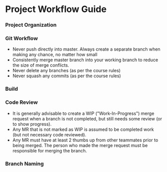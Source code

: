 # Project Workflow Guide

### Project Organization

### Git Workflow
* Never push directly into master. Always create a separate branch when making any chance, no matter how small
* Consistently merge master branch into your working branch to reduce the size of merge conflicts.
* Never delete any branches (as per the course rules)
* Never squash any commits (as per the course rules)

### Build


### Code Review
* It is generally advisable to create a WIP ("Work-In-Progress") merge request when a branch is not completed, but still needs some review (or to show progress).
* Any MR that is not marked as WIP is assumed to be completed work (but not necessary code reviewed).
* Any MR must have at least 2 thumbs up from other teammates prior to being merged. The person who made the merge request must be responsible for merging the branch.

### Branch Naming


